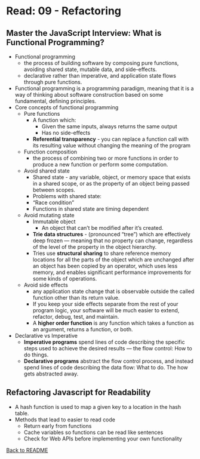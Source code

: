# Read: 09 - Refactoring

## Master the JavaScript Interview: What is Functional Programming?

- Functional programming
  - the process of building software by composing pure functions, avoiding shared state, mutable data, and side-effects.
  - declarative rather than imperative, and application state flows through pure functions.
- Functional programming is a programming paradigm, meaning that it is a way of thinking about software construction based on some fundamental, defining principles.
- Core concepts of functional programming
  - Pure functions
    - A function which:
      - Given the same inputs, always returns the same output
      - Has no side-effects
    - **Referential transparency** - you can replace a function call with its resulting value without changing the meaning of the program
  - Function composition
    - the process of combining two or more functions in order to produce a new function or perform some computation.
  - Avoid shared state
    - Shared state - any variable, object, or memory space that exists in a shared scope, or as the property of an object being passed between scopes.
    - Problems with shared state:
    - “Race condition”
    - Functions in shared state are timing dependent
  - Avoid mutating state
    - Immutable object
      - An object that can’t be modified after it’s created.
    - **Trie data structures** - (pronounced “tree”) which are effectively deep frozen — meaning that no property can change, regardless of the level of the property in the object hierarchy.
    - Tries use **structural sharing** to share reference memory locations for all the parts of the object which are unchanged after an object has been copied by an operator, which uses less memory, and enables significant performance improvements for some kinds of operations.
  - Avoid side effects
    - any application state change that is observable outside the called function other than its return value.
    - If you keep your side effects separate from the rest of your program logic, your software will be much easier to extend, refactor, debug, test, and maintain.
    - A **higher order function** is any function which takes a function as an argument, returns a function, or both.
- Declarative vs Imperative
  - **Imperative programs** spend lines of code describing the specific steps used to achieve the desired results — the flow control: How to do things.
  - **Declarative programs** abstract the flow control process, and instead spend lines of code describing the data flow: What to do. The how gets abstracted away.

## Refactoring Javascript for Readability

- A hash function is used to map a given key to a location in the hash table.
- Methods that lead to easier to read code
  - Return early from functions
  - Cache variables so functions can be read like sentences
  - Check for Web APIs before implementing your own functionality

[Back to README](README.md)
